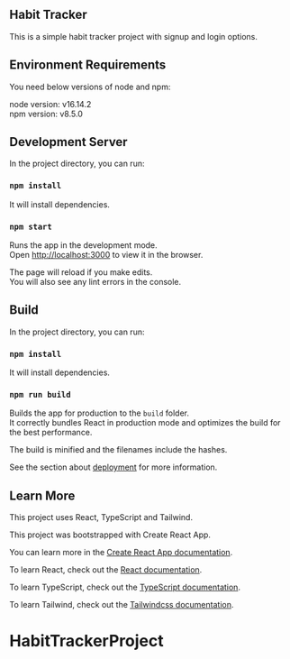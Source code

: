 ## Habit Tracker

This is a simple habit tracker project with signup and login options.

## Environment Requirements

You need below versions of node and npm:

node version: v16.14.2 \
npm version: v8.5.0

## Development Server

In the project directory, you can run:

### `npm install`

It will install dependencies.

### `npm start`

Runs the app in the development mode.\
Open [http://localhost:3000](http://localhost:3000) to view it in the browser.

The page will reload if you make edits.\
You will also see any lint errors in the console.

## Build

In the project directory, you can run:

### `npm install`

It will install dependencies.

### `npm run build`

Builds the app for production to the `build` folder.\
It correctly bundles React in production mode and optimizes the build for the best performance.

The build is minified and the filenames include the hashes.

See the section about [deployment](https://facebook.github.io/create-react-app/docs/deployment) for more information.

## Learn More

This project uses React, TypeScript and Tailwind.

This project was bootstrapped with Create React App.

You can learn more in the [Create React App documentation](https://facebook.github.io/create-react-app/docs/getting-started).

To learn React, check out the [React documentation](https://reactjs.org/).

To learn TypeScript, check out the [TypeScript documentation](https://www.typescriptlang.org/docs/).

To learn Tailwind, check out the [Tailwindcss documentation](https://tailwindcss.com/docs/installation).

# HabitTrackerProject
